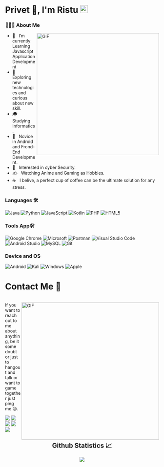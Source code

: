 # Privet 👋, I'm Ristu <img src="https://github.com/souvikguria98/souvikguria98/blob/master/Hi.gif" width="25"></h2>

<!-- <img hight="400" width="400" alt="GIF" align="center" src="https://media.giphy.com/media/HEFATVQvnjXg3vCGPu/giphy.gif"> -->

<h3> 👨🏻‍💻 About Me </h3>
<img align="right" alt="GIF" src="https://media.giphy.com/media/du3J3cXyzhj75IOgvA/giphy.gif" width="400"/>

- 🔭 &nbsp; I’m currently Learning Javascript Application Development
- 🤔 &nbsp; Exploring new technologies and curious about new skill.
- 🎓 &nbsp; Studying Informatics.
- 💼 &nbsp; Novice in Android and Frond-End Development.
- 🌱 &nbsp; Interested in cyber Security.
- ✍️ &nbsp; Watching Anime and Gaming as Hobbies.
- ☕ &nbsp; I belive, a perfect cup of coffee can be the ultimate solution for any stress.

### Languages 🛠 

![Java](https://img.shields.io/badge/java-%23ED8B00.svg?style=for-the-badge&logo=java&logoColor=white)
![Python](https://img.shields.io/badge/python-3670A0?style=for-the-badge&logo=python&logoColor=ffdd54)
![JavaScript](https://img.shields.io/badge/javascript-%23323330.svg?style=for-the-badge&logo=javascript&logoColor=%23F7DF1E)
![Kotlin](https://img.shields.io/badge/kotlin-%230095D5.svg?style=for-the-badge&logo=kotlin&logoColor=white)
![PHP](https://img.shields.io/badge/php-%23777BB4.svg?style=for-the-badge&logo=php&logoColor=white)
![HTML5](https://img.shields.io/badge/html5-%23E34F26.svg?style=for-the-badge&logo=html5&logoColor=white)

### Tools App🛠
![Google Chrome](https://img.shields.io/badge/Google%20Chrome-4285F4?style=for-the-badge&logo=GoogleChrome&logoColor=white)
![Microsoft](https://img.shields.io/badge/Microsoft-0078D4?style=for-the-badge&logo=microsoft&logoColor=white)
![Postman](https://img.shields.io/badge/Postman-FF6C37?style=for-the-badge&logo=postman&logoColor=white)
![Visual Studio Code](https://img.shields.io/badge/Visual%20Studio%20Code-0078d7.svg?style=for-the-badge&logo=visual-studio-code&logoColor=white)
![Android Studio](https://img.shields.io/badge/Android%20Studio-3DDC84.svg?style=for-the-badge&logo=android-studio&logoColor=white)
![MySQL](https://img.shields.io/badge/mysql-%2300f.svg?style=for-the-badge&logo=mysql&logoColor=white)
![Git](https://img.shields.io/badge/git-%23F05033.svg?style=for-the-badge&logo=git&logoColor=white)

### Device and OS
![Android](https://img.shields.io/badge/Android-3DDC84?style=for-the-badge&logo=android&logoColor=white)
![Kali](https://img.shields.io/badge/Kali-268BEE?style=for-the-badge&logo=kalilinux&logoColor=white)
![Windows](https://img.shields.io/badge/Windows-0078D6?style=for-the-badge&logo=windows&logoColor=white)
![Apple](https://img.shields.io/badge/Apple-%23000000.svg?style=for-the-badge&logo=apple&logoColor=white)

# Contact Me 📝

<p>
 </br>
<img hight="320" width="450" align="right" alt="GIF" src="https://github.com/Xx-Ashutosh-xX/Xx-Ashutosh-xX/blob/master/assets/93195.gif">
If you want to reach out to me about anything, be it some doubt or just to hangout and talk or want to game together just ping me 😉.

<a href="https://www.linkedin.com/in/ristu-aji-5a553b207/"><img src="https://img.shields.io/badge/linkedin-%230077B5.svg?&style=for-the-badge&logo=linkedin&logoColor=white"/></a>
<a href="https://twitter.com/ristuaji"><img src="https://img.shields.io/badge/twitter-%2320A1F1.svg?&style=for-the-badge&logo=twitter&logoColor=white"/></a>
<a href="https://www.facebook.com/ristu.aji"><img src="https://img.shields.io/badge/facebook-%2320A1F1.svg?&style=for-the-badge&logo=facebook&logoColor=white"/></a>
<a href="https://www.instagram.com/ristuu_aji/"><img src="https://img.shields.io/badge/Instagram-E4405F?style=for-the-badge&logo=instagram&logoColor=white"/></a>
<a href="mailto:xxristuaji141@gmail.com?subject=[GitHub]%20🔥%20profile%20contact&body=Hello"><img src="https://img.shields.io/badge/Gmail-D14836?style=for-the-badge&logo=gmail&logoColor=white"/></a>
</p>


 <h2 align="center"> Github Statistics 📈 </h2>
  <div align="center"> 
<!-- <a href="">
      <img align="center" src="https://github-readme-stats-sigma-five.vercel.app/api?username=alfansyahgg&show_icons=true&include_all_commits=true&count_private=true&theme=react&line_height=40" />
    </a> -->
    <a href="">
      <img align="center" src="https://github-readme-stats.vercel.app/api/top-langs/?username=alfansyahgg&theme=react&line_height=40&hide=css"/>
    </a>
</div
